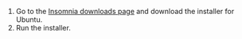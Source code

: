 1. Go to the [Insomnia downloads page](https://insomnia.rest/download) and download the installer for Ubuntu.
1. Run the installer.
